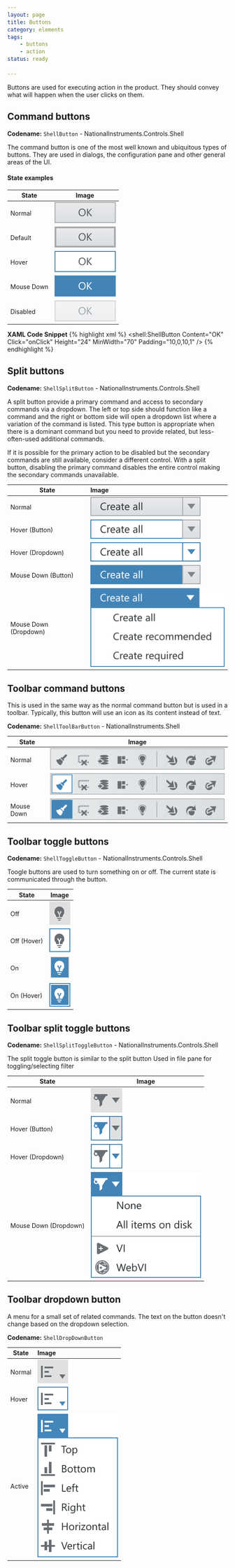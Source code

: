 ```yaml
---
layout: page
title: Buttons
category: elements
tags:
    - buttons
    - action
status: ready

---
```

Buttons are used for executing action in the product. They should convey what will happen when the user clicks on them.

## Command buttons
**Codename:** `ShellButton` - NationalInstruments.Controls.Shell 

The command button is one of the most well known and ubiquitous types of buttons. They are used in dialogs, the configuration pane and other general areas of the UI.

#### State examples

| State         | Image         |
| ------------- |:-------------:|
| Normal        | ![Alt text](../../images/elements/buttons/button-normal.svg)        |
| Default       | ![Alt text](../../images/elements/buttons/button-default-action.svg)|
| Hover         | ![Alt text](../../images/elements/buttons/button-hover.svg)         |
| Mouse Down    | ![Alt text](../../images/elements/buttons/button-mouse-down.svg)    |
| Disabled      | ![Alt text](../../images/elements/buttons/button-disabled.svg)      |

**XAML Code Snippet**
{% highlight xml %}
<shell:ShellButton 
    Content="OK"
    Click="onClick" 
    Height="24" 
    MinWidth="70"
    Padding="10,0,10,1" />
{% endhighlight %}

## Split buttons

**Codename:** `ShellSplitButton` - NationalInstruments.Controls.Shell

A split button provide a primary command and access to secondary commands via a dropdown. The left or top side should function like a command and the right or bottom side will open a dropdown list where a variation of the command is listed. This type button is appropriate when there is a dominant command but you need to provide related, but less-often-used additional commands.

If it is possible for the primary action to be disabled but the secondary commands are still available, consider a different control. With a split button, disabling the primary command disables the entire control making the secondary commands unavailable.


| State                 | Image        |
| --------------------- |:-------------|
| Normal                | ![Alt text](../../images/elements/buttons/split-button-normal.svg)           |
| Hover (Button)        | ![Alt text](../../images/elements/buttons/split-button-hover-main.svg)       |
| Hover (Dropdown)      | ![Alt text](../../images/elements/buttons/split-button-hover-dropdown.svg)   |
| Mouse Down (Button)   | ![Alt text](../../images/elements/buttons/split-button-mouse-down-main.svg)  |
| Mouse Down (Dropdown) | ![Alt text](../../images/elements/buttons/split-button-active-dropdown.svg)  |

## Toolbar command buttons
This is used in the same way as the normal command button but is used in a toolbar. Typically, this button will use an icon as its content instead of text.

**Codename:** `ShellToolBarButton` - NationalInstruments.Shell

| State         | Image         | 
| ------------- |:-------------:| 
| Normal        | ![Alt text](../../images/elements/buttons/toolbar-button-normal.svg)        |
| Hover         | ![Alt text](../../images/elements/buttons/toolbar-button-hover.svg)         |
| Mouse Down    | ![Alt text](../../images/elements/buttons/toolbar-button-mouse-down.svg)    |

## Toolbar toggle buttons

**Codename:** `ShellToggleButton` - NationalInstruments.Controls.Shell

Toogle buttons are used to turn something on or off. The current state is communicated through the button.

| State       | Image         |
| ----------- |:-------------:|
| Off         | ![Alt text](../../images/elements/buttons/toggle-button-normal.svg)        |
| Off (Hover) | ![Alt text](../../images/elements/buttons/toggle-button-hover-normal.svg)  |
| On          | ![Alt text](../../images/elements/buttons/toggle-button-active.svg)        |
| On (Hover)  | ![Alt text](../../images/elements/buttons/toggle-button-hover-active.svg)  |

## Toolbar split toggle buttons

**Codename:** `ShellSplitToggleButton` - NationalInstruments.Controls.Shell

The split toggle button is similar to the split button
Used in file pane for toggling/selecting filter

| State                  | Image         |
| ---------------------- |---------------|
| Normal                 | ![Alt text](../../images/elements/buttons/toggle-split-button-normal.svg)              |
| Hover (Button)         | ![Alt text](../../images/elements/buttons/toggle-split-button-main-hover.svg)          |
| Hover (Dropdown)       | ![Alt text](../../images/elements/buttons/toggle-split-button-hover-dropdown.svg)      |
| Mouse Down (Dropdown)  | ![Alt text](../../images/elements/buttons/toggle-split-button-mousedown-dropdown.svg)  |

## Toolbar dropdown button

A menu for a small set of related commands. The text on the button doesn't change based on the dropdown selection.

**Codename:** `ShellDropDownButton`

| State         | Image         | 
| ------------- |:--------------| 
| Normal        | ![Alt text](../../images/elements/buttons/toolbar-dropdown-button-normal.svg)    |
| Hover         | ![Alt text](../../images/elements/buttons/toolbar-dropdown-button-hover.svg)     |
| Active        | ![Alt text](../../images/elements/buttons/toolbar-dropdown-button-active.svg)    |
